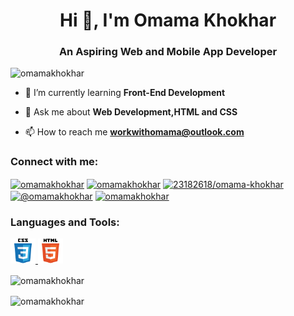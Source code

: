 <h1 align="center">Hi 👋, I'm Omama Khokhar</h1>
<h3 align="center">An Aspiring Web and Mobile App Developer</h3>

<p align="left"> <img src="https://komarev.com/ghpvc/?username=omamakhokhar&label=Profile%20views&color=0e75b6&style=flat" alt="omamakhokhar" /> </p>

- 🎯 I’m currently learning **Front-End Development**

- 💬 Ask me about **Web Development,HTML and CSS**

- 📫 How to reach me **workwithomama@outlook.com**

<h3 align="left">Connect with me:</h3>
<p align="left">
<a href="https://dev.to/omamakhokhar" target="blank"><img align="center" src="https://raw.githubusercontent.com/rahuldkjain/github-profile-readme-generator/master/src/images/icons/Social/devto.svg" alt="omamakhokhar" height="30" width="40" /></a>
<a href="https://linkedin.com/in/omamakhokhar" target="blank"><img align="center" src="https://raw.githubusercontent.com/rahuldkjain/github-profile-readme-generator/master/src/images/icons/Social/linked-in-alt.svg" alt="omamakhokhar" height="30" width="40" /></a>
<a href="https://stackoverflow.com/users/23182618/omama-khokhar" target="blank"><img align="center" src="https://raw.githubusercontent.com/rahuldkjain/github-profile-readme-generator/master/src/images/icons/Social/stack-overflow.svg" alt="23182618/omama-khokhar" height="30" width="40" /></a>
<a href="https://medium.com/@omamakhokhar" target="blank"><img align="center" src="https://raw.githubusercontent.com/rahuldkjain/github-profile-readme-generator/master/src/images/icons/Social/medium.svg" alt="@omamakhokhar" height="30" width="40" /></a>
<a href="https://www.leetcode.com/omamakhokhar" target="blank"><img align="center" src="https://raw.githubusercontent.com/rahuldkjain/github-profile-readme-generator/master/src/images/icons/Social/leet-code.svg" alt="omamakhokhar" height="30" width="40" /></a>
</p>

<h3 align="left">Languages and Tools:</h3>
<p align="left"> <a href="https://www.w3schools.com/css/" target="_blank" rel="noreferrer"> <img src="https://raw.githubusercontent.com/devicons/devicon/master/icons/css3/css3-original-wordmark.svg" alt="css3" width="40" height="40"/> </a> <a href="https://www.w3.org/html/" target="_blank" rel="noreferrer"> <img src="https://raw.githubusercontent.com/devicons/devicon/master/icons/html5/html5-original-wordmark.svg" alt="html5" width="40" height="40"/> </a> </p>

<p><img align="center" src="https://github-readme-stats.vercel.app/api/top-langs?username=omamakhokhar&show_icons=true&locale=en&layout=compact" alt="omamakhokhar" /></p>

<p><img align="center" src="https://github-readme-streak-stats.herokuapp.com/?user=omamakhokhar&" alt="omamakhokhar" /></p>
